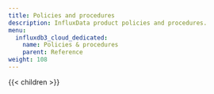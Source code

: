 ```yaml
---
title: Policies and procedures
description: InfluxData product policies and procedures.
menu:
  influxdb3_cloud_dedicated:
    name: Policies & procedures
    parent: Reference
weight: 108
---
```


{{< children >}}
